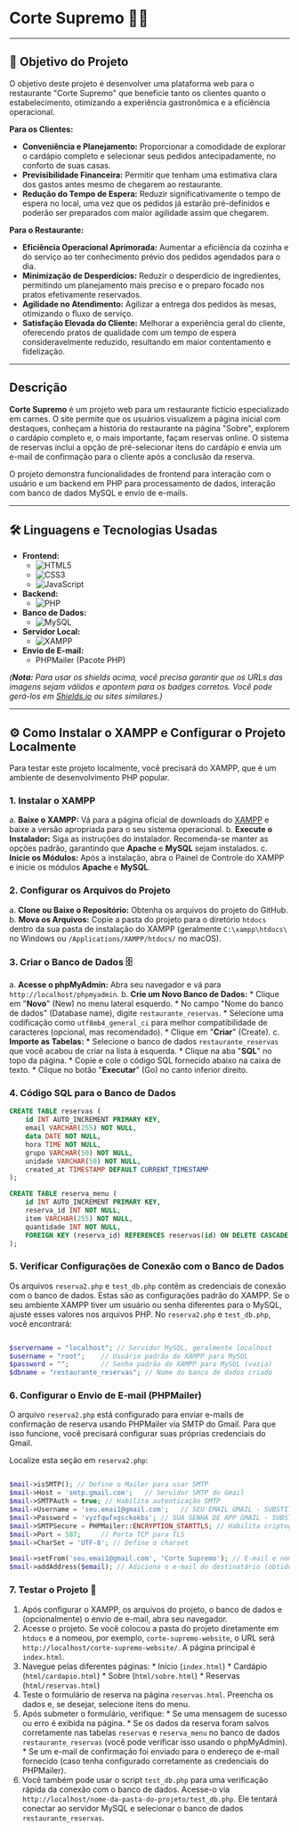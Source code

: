 # Corte Supremo 🥩🔥

---
## 🎯 Objetivo do Projeto

O objetivo deste projeto é desenvolver uma plataforma web para o restaurante "Corte Supremo" que beneficie tanto os clientes quanto o estabelecimento, otimizando a experiência gastronômica e a eficiência operacional.

**Para os Clientes:**

* **Conveniência e Planejamento:** Proporcionar a comodidade de explorar o cardápio completo e selecionar seus pedidos antecipadamente, no conforto de suas casas.
* **Previsibilidade Financeira:** Permitir que tenham uma estimativa clara dos gastos antes mesmo de chegarem ao restaurante.
* **Redução do Tempo de Espera:** Reduzir significativamente o tempo de espera no local, uma vez que os pedidos já estarão pré-definidos e poderão ser preparados com maior agilidade assim que chegarem.

**Para o Restaurante:**

* **Eficiência Operacional Aprimorada:** Aumentar a eficiência da cozinha e do serviço ao ter conhecimento prévio dos pedidos agendados para o dia.
* **Minimização de Desperdícios:** Reduzir o desperdício de ingredientes, permitindo um planejamento mais preciso e o preparo focado nos pratos efetivamente reservados.
* **Agilidade no Atendimento:** Agilizar a entrega dos pedidos às mesas, otimizando o fluxo de serviço.
* **Satisfação Elevada do Cliente:** Melhorar a experiência geral do cliente, oferecendo pratos de qualidade com um tempo de espera consideravelmente reduzido, resultando em maior contentamento e fidelização.

---

## Descrição
**Corte Supremo** é um projeto web para um restaurante fictício especializado em carnes. O site permite que os usuários visualizem a página inicial com destaques, conheçam a história do restaurante na página "Sobre", explorem o cardápio completo e, o mais importante, façam reservas online. O sistema de reservas inclui a opção de pré-selecionar itens do cardápio e envia um e-mail de confirmação para o cliente após a conclusão da reserva.

O projeto demonstra funcionalidades de frontend para interação com o usuário e um backend em PHP para processamento de dados, interação com banco de dados MySQL e envio de e-mails.

---

## 🛠️ Linguagens e Tecnologias Usadas

* **Frontend:**
    * ![HTML5](https://img.shields.io/badge/HTML5-E34F26?style=for-the-badge&logo=html5&logoColor=white)
    * ![CSS3](https://img.shields.io/badge/CSS3-1572B6?style=for-the-badge&logo=css3&logoColor=white)
    * ![JavaScript](https://img.shields.io/badge/JavaScript-F7DF1E?style=for-the-badge&logo=javascript&logoColor=black)
* **Backend:**
    * ![PHP](https://img.shields.io/badge/PHP-777BB4?style=for-the-badge&logo=php&logoColor=white)
* **Banco de Dados:**
    * ![MySQL](https://img.shields.io/badge/MySQL-4479A1?style=for-the-badge&logo=mysql&logoColor=white)
* **Servidor Local:**
    * ![XAMPP](https://img.shields.io/badge/XAMPP-FB7A24?style=for-the-badge&logo=xampp&logoColor=white)
* **Envio de E-mail:**
    * PHPMailer (Pacote PHP)

*(**Nota:** Para usar os shields acima, você precisa garantir que os URLs das imagens sejam válidos e apontem para os badges corretos. Você pode gerá-los em [Shields.io](https://shields.io/) ou sites similares.)*

---

## ⚙️ Como Instalar o XAMPP e Configurar o Projeto Localmente

Para testar este projeto localmente, você precisará do XAMPP, que é um ambiente de desenvolvimento PHP popular.

### 1. Instalar o XAMPP
   a.  **Baixe o XAMPP:** Vá para a página oficial de downloads do [XAMPP](https://www.apachefriends.org/index.html) e baixe a versão apropriada para o seu sistema operacional.
   b.  **Execute o Instalador:** Siga as instruções do instalador. Recomenda-se manter as opções padrão, garantindo que **Apache** e **MySQL** sejam instalados.
   c.  **Inicie os Módulos:** Após a instalação, abra o Painel de Controle do XAMPP e inicie os módulos **Apache** e **MySQL**.

### 2. Configurar os Arquivos do Projeto
   a.  **Clone ou Baixe o Repositório:** Obtenha os arquivos do projeto do GitHub.
   b.  **Mova os Arquivos:** Copie a pasta do projeto para o diretório `htdocs` dentro da sua pasta de instalação do XAMPP (geralmente `C:\xampp\htdocs\` no Windows ou `/Applications/XAMPP/htdocs/` no macOS).

### 3. Criar o Banco de Dados 🗄️
   a.  **Acesse o phpMyAdmin:** Abra seu navegador e vá para `http://localhost/phpmyadmin`.
   b.  **Crie um Novo Banco de Dados:**
       * Clique em "**Novo**" (New) no menu lateral esquerdo.
       * No campo "Nome do banco de dados" (Database name), digite `restaurante_reservas`.
       * Selecione uma codificação como `utf8mb4_general_ci` para melhor compatibilidade de caracteres (opcional, mas recomendado).
       * Clique em "**Criar**" (Create).
   c.  **Importe as Tabelas:**
       * Selecione o banco de dados `restaurante_reservas` que você acabou de criar na lista à esquerda.
       * Clique na aba "**SQL**" no topo da página.
       * Copie e cole o código SQL fornecido abaixo na caixa de texto.
       * Clique no botão "**Executar**" (Go) no canto inferior direito.

### 4. Código SQL para o Banco de Dados

```sql
CREATE TABLE reservas (
    id INT AUTO_INCREMENT PRIMARY KEY,
    email VARCHAR(255) NOT NULL,
    data DATE NOT NULL,
    hora TIME NOT NULL,
    grupo VARCHAR(50) NOT NULL,
    unidade VARCHAR(50) NOT NULL,
    created_at TIMESTAMP DEFAULT CURRENT_TIMESTAMP
);

CREATE TABLE reserva_menu (
    id INT AUTO_INCREMENT PRIMARY KEY,
    reserva_id INT NOT NULL,
    item VARCHAR(255) NOT NULL,
    quantidade INT NOT NULL,
    FOREIGN KEY (reserva_id) REFERENCES reservas(id) ON DELETE CASCADE
);
```

### 5. Verificar Configurações de Conexão com o Banco de Dados
Os arquivos `reserva2.php` e `test_db.php` contêm as credenciais de conexão com o banco de dados. Estas são as configurações padrão do XAMPP. Se o seu ambiente XAMPP tiver um usuário ou senha diferentes para o MySQL, ajuste esses valores nos arquivos PHP.
No `reserva2.php` e `test_db.php`, você encontrará:

```php

$servername = "localhost"; // Servidor MySQL, geralmente localhost
$username = "root";    // Usuário padrão do XAMPP para MySQL
$password = "";        // Senha padrão do XAMPP para MySQL (vazia)
$dbname = "restaurante_reservas"; // Nome do banco de dados criado

```

### 6. Configurar o Envio de E-mail (PHPMailer)

O arquivo `reserva2.php` está configurado para enviar e-mails de confirmação de reserva usando PHPMailer via SMTP do Gmail. Para que isso funcione, você precisará configurar suas próprias credenciais do Gmail.

Localize esta seção em `reserva2.php`:

```php

$mail->isSMTP(); // Define o Mailer para usar SMTP
$mail->Host = 'smtp.gmail.com';   // Servidor SMTP do Gmail
$mail->SMTPAuth = true; // Habilita autenticação SMTP
$mail->Username = 'seu.emai1@gmail.com';   // SEU EMAIL GMAIL - SUBSTITUA
$mail->Password = 'vyzfqwfxgsckokbs'; // SUA SENHA DE APP GMAIL - SUBSTITUA
$mail->SMTPSecure = PHPMailer::ENCRYPTION_STARTTLS; // Habilita criptografia TLS
$mail->Port = 587;     // Porta TCP para TLS
$mail->CharSet = 'UTF-8'; // Define o charset

$mail->setFrom('seu.emai1@gmail.com', 'Corte Supremo'); // E-mail e nome do remetente - SUBSTITUA
$mail->addAddress($email); // Adiciona o e-mail do destinatário (obtido do formulário)

```


### 7. Testar o Projeto 🧪

1.   Após configurar o XAMPP, os arquivos do projeto, o banco de dados e (opcionalmente) o envio de e-mail, abra seu navegador.
2.   Acesse o projeto. Se você colocou a pasta do projeto diretamente em `htdocs` e a nomeou, por exemplo, `corte-supremo-website`, o URL será `http://localhost/corte-supremo-website/`. A página principal é `index.html`.
3.   Navegue pelas diferentes páginas:
    * Início (`index.html`)
    * Cardápio (`html/cardapio.html`)
    * Sobre (`html/sobre.html`)
    * Reservas (`html/reservas.html`)
4.   Teste o formulário de reserva na página `reservas.html`. Preencha os dados e, se desejar, selecione itens do menu.
5.   Após submeter o formulário, verifique:
    * Se uma mensagem de sucesso ou erro é exibida na página.
    * Se os dados da reserva foram salvos corretamente nas tabelas `reservas` e `reserva_menu` no banco de dados `restaurante_reservas` (você pode verificar isso usando o phpMyAdmin).
    * Se um e-mail de confirmação foi enviado para o endereço de e-mail fornecido (caso tenha configurado corretamente as credenciais do PHPMailer).
6.   Você também pode usar o script `test_db.php` para uma verificação rápida da conexão com o banco de dados. Acesse-o via `http://localhost/nome-da-pasta-do-projeto/test_db.php`. Ele tentará conectar ao servidor MySQL e selecionar o banco de dados `restaurante_reservas`.
